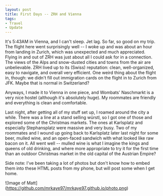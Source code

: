 ```yaml
---
layout: post
title: First Days -- ZRH and Vienna
tags:
- Travel
- Update
---
```


It's 5:43AM in Vienna, and I can't sleep. Jet lag. So far, so good on my trip. The flight here went surprisingly well -- I woke up and was about an hour from landing in Zurich, which was unexpected and much appreciated. Flying in and out of ZRH was just about all I could ask for in a connection. The views of the Alps and snow-dusted cities and towns from the air are unbelievable. ZRH lived up to its (Swiss) reputation: clean, well-organized, easy to navigate, and overall very efficient. One weird thing about the flight in, though: we didn't fill out immigration cards on the flight in to Zurich from JFK. Maybe that is normal in Switzerland? 

Anyways, I made it to Vienna in one piece, and Wombats' Naschmarkt is a very nice hostel (although it's absolutely huge). My roommates are friendly and everything is clean and comfortable.

Last night, after getting all of my stuff set up, I roamed around the city a while. There was a line at a stand selling würstl, so I got one of those and explored some of the Christmas markets. The ones at Karlsplatz and especially Stephansplatz were massive and very busy. Two of my roommates and I wound up going back to Karlsplatz later last night for some beer, mulled wine, and an open-faced sandwich with what looked like raw bacon on it. All went well -- mulled wine is what I imagine the kings and queens of old drinking, and where more appropriate to try it for the first time than an outdoor Christmas market in the old capital of the Austrian Empire?

Side note: I've been taking a lot of photos but don't know how to embed them into these HTML posts from my phone, but will post some when I get home. 

![Image of Matt]
(https://github.com/mrkaye97/mrkaye97.github.io/photo.png)
